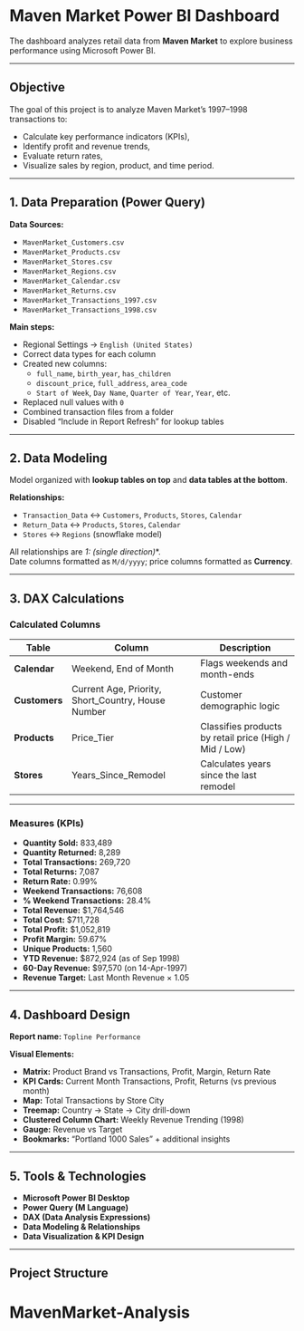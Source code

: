 #  Maven Market Power BI Dashboard

The dashboard analyzes retail data from **Maven Market** to explore business performance using Microsoft Power BI.

---

##  Objective

The goal of this project is to analyze Maven Market’s 1997–1998 transactions to:
- Calculate key performance indicators (KPIs),
- Identify profit and revenue trends,
- Evaluate return rates,
- Visualize sales by region, product, and time period.

---

##  1. Data Preparation (Power Query)

**Data Sources:**
- `MavenMarket_Customers.csv`
- `MavenMarket_Products.csv`
- `MavenMarket_Stores.csv`
- `MavenMarket_Regions.csv`
- `MavenMarket_Calendar.csv`
- `MavenMarket_Returns.csv`
- `MavenMarket_Transactions_1997.csv`
- `MavenMarket_Transactions_1998.csv`

**Main steps:**
- Regional Settings → `English (United States)`
- Correct data types for each column
- Created new columns:
  - `full_name`, `birth_year`, `has_children`
  - `discount_price`, `full_address`, `area_code`
  - `Start of Week`, `Day Name`, `Quarter of Year`, `Year`, etc.
- Replaced null values with `0`
- Combined transaction files from a folder
- Disabled “Include in Report Refresh” for lookup tables

---

##  2. Data Modeling

Model organized with **lookup tables on top** and **data tables at the bottom**.

**Relationships:**
- `Transaction_Data` ↔ `Customers`, `Products`, `Stores`, `Calendar`
- `Return_Data` ↔ `Products`, `Stores`, `Calendar`
- `Stores` ↔ `Regions` (snowflake model)

All relationships are **1:* (single direction)**.  
Date columns formatted as `M/d/yyyy`; price columns formatted as **Currency**.

---

##  3. DAX Calculations

###  Calculated Columns
| Table | Column | Description |
|--------|---------|-------------|
| **Calendar** | Weekend, End of Month | Flags weekends and month-ends |
| **Customers** | Current Age, Priority, Short_Country, House Number | Customer demographic logic |
| **Products** | Price_Tier | Classifies products by retail price (High / Mid / Low) |
| **Stores** | Years_Since_Remodel | Calculates years since the last remodel |

---

###  Measures (KPIs)
- **Quantity Sold:** 833,489  
- **Quantity Returned:** 8,289  
- **Total Transactions:** 269,720  
- **Total Returns:** 7,087  
- **Return Rate:** 0.99%  
- **Weekend Transactions:** 76,608  
- **% Weekend Transactions:** 28.4%  
- **Total Revenue:** \$1,764,546  
- **Total Cost:** \$711,728  
- **Total Profit:** \$1,052,819  
- **Profit Margin:** 59.67%  
- **Unique Products:** 1,560  
- **YTD Revenue:** \$872,924 (as of Sep 1998)  
- **60-Day Revenue:** \$97,570 (on 14-Apr-1997)  
- **Revenue Target:** Last Month Revenue × 1.05  

---

##  4. Dashboard Design

**Report name:** `Topline Performance`

**Visual Elements:**
-  **Matrix:** Product Brand vs Transactions, Profit, Margin, Return Rate  
-  **KPI Cards:** Current Month Transactions, Profit, Returns (vs previous month)  
-  **Map:** Total Transactions by Store City  
-  **Treemap:** Country → State → City drill-down  
-  **Clustered Column Chart:** Weekly Revenue Trending (1998)  
-  **Gauge:** Revenue vs Target  
-  **Bookmarks:** “Portland 1000 Sales” + additional insights  

---

##  5. Tools & Technologies

- **Microsoft Power BI Desktop**
- **Power Query (M Language)**
- **DAX (Data Analysis Expressions)**
- **Data Modeling & Relationships**
- **Data Visualization & KPI Design**

---

##  Project Structure

# MavenMarket-Analysis
